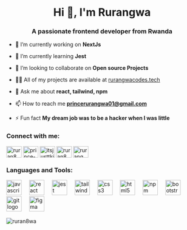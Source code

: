 <h1 align="center">Hi 👋, I'm Rurangwa</h1>
<h3 align="center">A passionate frontend developer from Rwanda</h3>

- 🔭 I’m currently working on **NextJs**

- 🌱 I’m currently learning **Jest**

- 👯 I’m looking to collaborate on **Open source Projects**

- 👨‍💻 All of my projects are available at [rurangwacodes.tech](rurangwacodes.tech)

- 💬 Ask me about **react, tailwind, npm**

- 📫 How to reach me **princerurangwa01@gmail.com**

- ⚡ Fun fact **My dream job was to be a hacker when I was little**

<h3 align="left">Connect with me:</h3>
<p align="left">
<a href="https://dev.to/ruran8wa" target="blank"><img align="center" src="https://raw.githubusercontent.com/rahuldkjain/github-profile-readme-generator/master/src/images/icons/Social/devto.svg" alt="ruran8wa" height="30" width="40" /></a>
<a href="https://linkedin.com/in/prince-rurangwa" target="blank"><img align="center" src="https://raw.githubusercontent.com/rahuldkjain/github-profile-readme-generator/master/src/images/icons/Social/linked-in-alt.svg" alt="prince-rurangwa" height="30" width="40" /></a>
<a href="https://instagram.com/itsjusttking" target="blank"><img align="center" src="https://raw.githubusercontent.com/rahuldkjain/github-profile-readme-generator/master/src/images/icons/Social/instagram.svg" alt="itsjusttking" height="30" width="40" /></a>
<a href="https://www.leetcode.com/ruran8wa" target="blank"><img align="center" src="https://raw.githubusercontent.com/rahuldkjain/github-profile-readme-generator/master/src/images/icons/Social/leet-code.svg" alt="ruran8wa" height="30" width="40" /></a>
<a href="https://discord.gg/rurangwa" target="blank"><img align="center" src="https://raw.githubusercontent.com/rahuldkjain/github-profile-readme-generator/master/src/images/icons/Social/discord.svg" alt="rurangwa" height="30" width="40" /></a>
</p>

<h3 align="left">Languages and Tools:</h3>
<div align="left">
  <img src="https://cdn.jsdelivr.net/gh/devicons/devicon/icons/javascript/javascript-original.svg" height="40" alt="javascript logo"  />
  <img width="12" />
  <img src="https://cdn.jsdelivr.net/gh/devicons/devicon/icons/react/react-original.svg" height="40" alt="react logo"  />
  <img width="12" />
  <img src="https://cdn.jsdelivr.net/gh/devicons/devicon/icons/jest/jest-plain.svg" height="40" alt="jest logo"  />
  <img width="12" />
  <img src="https://cdn.jsdelivr.net/gh/devicons/devicon/icons/tailwindcss/tailwindcss-original-wordmark.svg" height="40" alt="tailwindcss logo"  />
  <img width="12" />
  <img src="https://cdn.jsdelivr.net/gh/devicons/devicon/icons/css3/css3-original.svg" height="40" alt="css3 logo"  />
  <img width="12" />
  <img src="https://cdn.jsdelivr.net/gh/devicons/devicon/icons/html5/html5-original.svg" height="40" alt="html5 logo"  />
  <img width="12" />
  <img src="https://cdn.jsdelivr.net/gh/devicons/devicon/icons/npm/npm-original-wordmark.svg" height="40" alt="npm logo"  />
  <img width="12" />
  <img src="https://cdn.jsdelivr.net/gh/devicons/devicon/icons/bootstrap/bootstrap-original.svg" height="40" alt="bootstrap logo"  />
  <img width="12" />
  <img src="https://cdn.jsdelivr.net/gh/devicons/devicon/icons/git/git-original.svg" height="40" alt="git logo"  />
  <img width="12" />
  <img src="https://cdn.jsdelivr.net/gh/devicons/devicon/icons/figma/figma-original.svg" height="40" alt="figma logo"  />
</div>


<p><img align="center" src="https://github-readme-streak-stats.herokuapp.com/?user=ruran8wa&" alt="ruran8wa" /></p>
